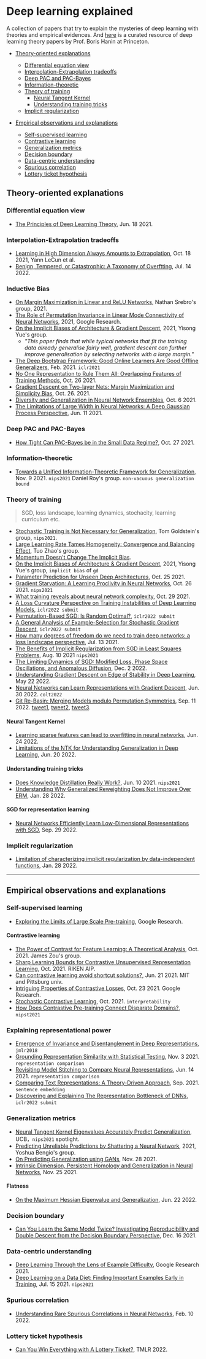
# Deep learning explained

A collection of papers that try to explain the mysteries of deep learning with theories and empirical evidences. And [here](https://hanin.princeton.edu/paper_list.pdf) is a curated resource of deep learning theory papers by Prof. Boris Hanin at Princeton.

- [Theory-oriented explanations](#theory-oriented-explanations)
  - [Differential equation view](#differential-equation-view)
  - [Interpolation-Extrapolation tradeoffs](#interpolation-extrapolation-tradeoffs)
  - [Deep PAC and PAC-Bayes](#deep-pac-and-pac-bayes)
  - [Information-theoretic](#information-theoretic)
  - [Theory of training](#theory-of-training)
    - [Neural Tangent Kernel](#neural-tangent-kernel)
    - [Understanding training tricks](#understanding-training-tricks)
  - [Implicit regularization](#implicit-regularization)

- [Empirical observations and explanations](#empirical-observations-and-explanations)
  - [Self-supervised learning](#self-supervised-learning)
  - [Contrastive learning](#contrastive-learning)
  - [Generalization metrics](#generalization-metrics)
  - [Decision boundary](#decision-boundary)
  - [Data-centric understanding](#data-centric-understanding)
  - [Spurious correlation](#spurious-correlation)
  - [Lottery ticket hypothesis](#lottery-ticket-hypothesis)

## Theory-oriented explanations

### Differential equation view

- [The Principles of Deep Learning Theory](https://arxiv.org/abs/2106.10165), Jun. 18 2021.

### Interpolation-Extrapolation tradeoffs

- [Learning in High Dimension Always Amounts to Extrapolation](https://arxiv.org/abs/2110.09485), Oct. 18 2021, Yann LeCun et al.
- [Benign, Tempered, or Catastrophic: A Taxonomy of Overftting](https://arxiv.org/pdf/2207.06569.pdf), Jul. 14 2022.

### Inductive Bias

- [On Margin Maximization in Linear and ReLU Networks](https://arxiv.org/pdf/2110.02732.pdf), Nathan Srebro's group, 2021.
- [The Role of Permutation Invariance in Linear Mode Connectivity of Neural Networks](https://arxiv.org/pdf/2110.06296.pdf), 2021, Google Research.
- [On the Implicit Biases of Architecture & Gradient Descent](https://arxiv.org/pdf/2110.04274.pdf), 2021, Yisong Yue's group.
  - *"This paper finds that while typical networks that fit the training data already generalise fairly well, gradient
descent can further improve generalisation by selecting networks with a large margin."*
- [The Deep Bootstrap Framework: Good Online Learners Are Good Offline Generalizers](https://arxiv.org/pdf/2010.08127.pdf), Feb. 2021. `iclr2021`
- [No One Representation to Rule Them All: Overlapping Features of Training Methods](https://arxiv.org/pdf/2110.12899.pdf), Oct. 26 2021.
- [Gradient Descent on Two-layer Nets: Margin Maximization and Simplicity Bias](https://arxiv.org/abs/2110.13905), Oct. 26. 2021.
- [Diversity and Generalization in Neural Network Ensembles](https://arxiv.org/pdf/2110.13786.pdf), Oct. 6 2021.
- [The Limitations of Large Width in Neural Networks: A Deep Gaussian Process Perspective](https://arxiv.org/pdf/2106.06529.pdf), Jun. 11 2021.

### Deep PAC and PAC-Bayes

- [How Tight Can PAC-Bayes be in the Small Data Regime?](https://arxiv.org/pdf/2106.03542.pdf), Oct. 27 2021.

### Information-theoretic 

- [Towards a Unified Information-Theoretic Framework for Generalization](https://arxiv.org/pdf/2111.05275.pdf), Nov. 9 2021. `nips2021` Daniel Roy's group. `non-vacuous generalization bound`

### Theory of training

> SGD, loss landscape, learning dynamics, stochacity, learning curriculum etc.

- [Stochastic Training is Not Necessary for Generalization](https://arxiv.org/pdf/2109.14119.pdf), Tom Goldstein's group, `nips2021`.
- [Large Learning Rate Tames Homogeneity: Convergence and Balancing Effect](https://arxiv.org/pdf/2110.03677.pdf), Tuo Zhao's group.
- [Momentum Doesn't Change The Implicit Bias](https://arxiv.org/pdf/2110.03891.pdf).
- [On the Implicit Biases of Architecture & Gradient Descent](https://arxiv.org/pdf/2110.04274.pdf), 2021, Yisong Yue's group, `implicit bias` of `gd`
- [Parameter Prediction for Unseen Deep Architectures](https://arxiv.org/pdf/2110.13100.pdf), Oct. 25 2021.
- [Gradient Starvation: A Learning Proclivity in Neural Networks](https://arxiv.org/pdf/2011.09468.pdf), Oct. 26 2021. `nips2021`
- [What training reveals about neural network complexity](https://arxiv.org/pdf/2106.04186.pdf), Oct. 29 2021.
- [A Loss Curvature Perspective on Training Instabilities of Deep Learning Models](https://openreview.net/forum?id=OcKMT-36vUs), `iclr2022 submit`
- [Permutation-Based SGD: Is Random Optimal?](https://openreview.net/forum?id=YiBa9HKTyXE), `iclr2022 submit`
- [A General Analysis of Example-Selection for Stochastic Gradient Descent](https://openreview.net/forum?id=7gWSJrP3opB), `iclr2022 submit`
- [How many degrees of freedom do we need to train deep networks: a loss landscape perspective](https://arxiv.org/pdf/2107.05802.pdf), Jul. 13 2021.
- [The Benefits of Implicit Regularization from SGD in Least Squares Problems](https://arxiv.org/abs/2108.04552), Aug. 10 2021 `nips2021`
- [The Limiting Dynamics of SGD: Modified Loss, Phase Space Oscillations, and Anomalous Diffusion](https://arxiv.org/pdf/2107.09133.pdf), Dec. 2 2022.
- [Understanding Gradient Descent on Edge of Stability in Deep Learning](https://arxiv.org/pdf/2205.09745.pdf), May 22 2022.
- [Neural Networks can Learn Representations with Gradient Descent](https://arxiv.org/abs/2206.15144), Jun. 30 2022. `colt2022`
- [Git Re-Basin: Merging Models modulo Permutation Symmetries](https://arxiv.org/abs/2209.04836), Sep. 11 2022. [tweet1](https://twitter.com/SamuelAinsworth/status/1569719494645526529?cxt=HBwWgsDRtYnk4cgrAAAA&cn=ZmxleGlibGVfcmVjcw%3D%3D&refsrc=email), [tweet2](https://twitter.com/iamtrask/status/1569809615398883328?cxt=HBwWgMC-reXhiskrAAAA&cn=ZmxleGlibGVfcmVjcw%3D%3D&refsrc=email), [tweet3](https://twitter.com/boazbaraktcs/status/1569744030090817539?cxt=HBwWhsDT3Zz47MgrAAAA&cn=ZmxleGlibGVfcmVjcw%3D%3D&refsrc=email).

#### Neural Tangent Kernel

- [Learning sparse features can lead to overfitting in neural networks](https://arxiv.org/pdf/2206.12314.pdf), Jun. 24 2022.
- [Limitations of the NTK for Understanding Generalization in Deep Learning](https://arxiv.org/abs/2206.10012), Jun. 20 2022.

#### Understanding training tricks

- [Does Knowledge Distillation Really Work?](https://arxiv.org/pdf/2106.05945.pdf), Jun. 10 2021. `nips2021`
- [Understanding Why Generalized Reweighting Does Not Improve Over ERM](https://arxiv.org/pdf/2201.12293.pdf), Jan. 28 2022.

#### SGD for representation learning

- [Neural Networks Efficiently Learn Low-Dimensional Representations with SGD](https://arxiv.org/pdf/2209.14863.pdf), Sep. 29 2022.

### Implicit regularization

- [Limitation of characterizing implicit regularization by data-independent functions](https://arxiv.org/pdf/2201.12198.pdf), Jan. 28 2022.

---

## Empirical observations and explanations

### Self-supervised learning

- [Exploring the Limits of Large Scale Pre-training](https://arxiv.org/pdf/2110.02095.pdf), Google Research.

#### Contrastive learning

- [The Power of Contrast for Feature Learning: A Theoretical Analysis](https://arxiv.org/pdf/2110.02473.pdf), Oct. 2021. James Zou's group.
- [Sharp Learning Bounds for Contrastive Unsupervised Representation Learning](https://arxiv.org/pdf/2110.02501.pdf), Oct. 2021. RIKEN AIP.
- [Can contrastive learning avoid shortcut solutions?](https://arxiv.org/pdf/2106.11230.pdf), Jun. 21 2021. MIT and Pittsburg univ.
- [Intriguing Properties of Contrastive Losses](https://arxiv.org/pdf/2011.02803.pdf), Oct. 23 2021. Google Research.
- [Stochastic Contrastive Learning](https://arxiv.org/pdf/2110.00552.pdf), Oct. 2021. `interpretability`
- [How Does Contrastive Pre-training Connect Disparate Domains?](https://openreview.net/pdf?id=ZKCw3atVfsy), `nipst2021`

### Explaining representational power

- [Emergence of Invariance and Disentanglement in Deep Representations](https://jmlr.org/papers/volume19/17-646/17-646.pdf), `jmlr2018`
- [Grounding Representation Similarity with Statistical Testing](https://arxiv.org/pdf/2108.01661.pdf), Nov. 3 2021. `representation comparison`
- [Revisiting Model Stitching to Compare Neural Representations](https://arxiv.org/pdf/2106.07682.pdf), Jun. 14 2021. `representation comparison`
- [Comparing Text Representations: A Theory-Driven Approach](https://arxiv.org/pdf/2109.07458.pdf), Sep. 2021. `sentence embedding`
- [Discovering and Explaining The Representation Bottleneck of DNNs](https://openreview.net/forum?id=iRCUlgmdfHJ), `iclr2022 submit`

### Generalization metrics

- [Neural Tangent Kernel Eigenvalues Accurately Predict Generalization](https://arxiv.org/pdf/2110.03922.pdf), UCB，`nips2021` spotlight. 
- [Predicting Unreliable Predictions by Shattering a Neural Network](https://arxiv.org/abs/2106.08365), 2021, Yoshua Bengio's group.
- [On Predicting Generalization using GANs](https://arxiv.org/pdf/2111.14212.pdf), Nov. 28 2021.
- [Intrinsic Dimension, Persistent Homology and Generalization in Neural Networks](https://arxiv.org/pdf/2111.13171.pdf), Nov. 25 2021.

#### Flatness

- [On the Maximum Hessian Eigenvalue and Generalization](https://arxiv.org/pdf/2206.10654.pdf), Jun. 22 2022.

### Decision boundary

- [Can You Learn the Same Model Twice? Investigating Reproducibility and Double Descent from the Decision Boundary Perspective](https://somepago.github.io/files/db_preprint.pdf), Dec. 16 2021.

### Data-centric understanding

- [Deep Learning Through the Lens of Example Difficulty](https://arxiv.org/pdf/2106.09647.pdf), Google Research 2021.
- [Deep Learning on a Data Diet: Finding Important Examples Early in Training](https://arxiv.org/pdf/2107.07075.pdf), Jul. 15 2021. `nips2021`

### Spurious correlation

- [Understanding Rare Spurious Correlations in Neural Networks](https://arxiv.org/abs/2202.05189), Feb. 10 2022.

### Lottery ticket hypothesis

- [Can You Win Everything with A Lottery Ticket?](https://openreview.net/forum?id=JL6MU9XFzW), TMLR 2022.
